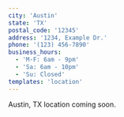 ```yaml
---
city: 'Austin'
state: 'TX'
postal_code: '12345'
address: '1234, Example Dr.'
phone: '(123) 456-7890'
business_hours:
  - 'M-F: 6am - 9pm'
  - 'Sa: 6am - 10pm'
  - 'Su: Closed'
templates: 'location'
---
```


Austin, TX location coming soon.
